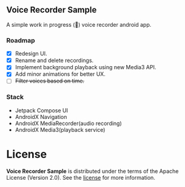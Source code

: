 ## Voice Recorder Sample
A  simple work in progress (🚧) voice recorder android app.
### Roadmap
* [x] Redesign UI.
* [x] Rename and delete recordings.
* [x] Implement background playback using new Media3 API.
* [x] Add minor animations for better UX.
* [ ] ~~Filter voices based on time.~~

### Stack
* Jetpack Compose UI
* AndroidX Navigation
* AndroidX MediaRecorder(audio recording)
* AndroidX Media3(playback service)

# License

**Voice Recorder Sample** is distributed under the terms of the Apache License (Version 2.0). See the
[license](LICENSE) for more information.

